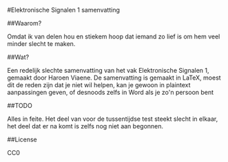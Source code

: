 #Elektronische Signalen 1 samenvatting

##Waarom?

Omdat ik van delen hou en stiekem hoop dat iemand zo lief is om hem veel minder slecht te maken.

##Wat?

Een redelijk slechte samenvatting van het vak Elektronische Signalen 1, gemaakt door Haroen Viaene. De samenvatting is gemaakt in LaTeX, moest dit de reden zijn dat je niet wil helpen, kan je gewoon in plaintext aanpassingen geven, of desnoods zelfs in Word als je zo'n persoon bent 

##TODO

Alles in feite. Het deel van voor de tussentijdse test steekt slecht in elkaar, het deel dat er na komt is zelfs nog niet aan begonnen. 

##License

CC0
